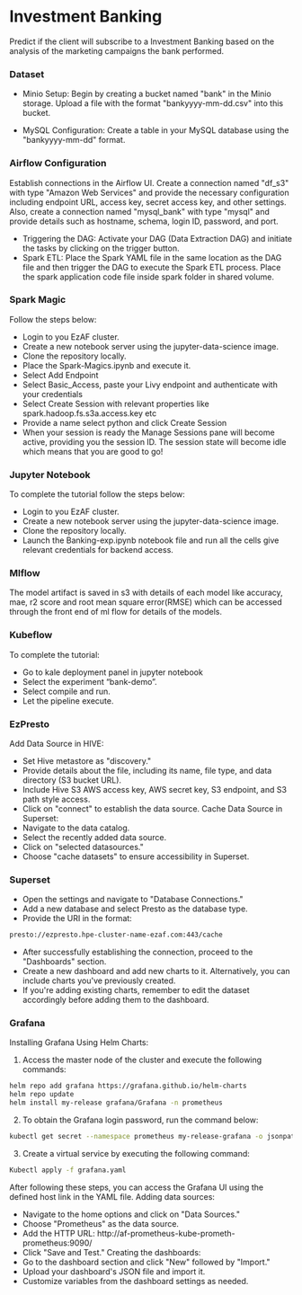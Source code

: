 # Investment Banking
Predict if the client will subscribe to a Investment Banking based on the analysis of the marketing campaigns the bank performed.

### Dataset
- Minio Setup: Begin by creating a bucket named "bank" in the Minio storage. Upload a file with the format "bankyyyy-mm-dd.csv" into this bucket.

- MySQL Configuration: Create a table in your MySQL database using the "bankyyyy-mm-dd" format.

### Airflow Configuration
Establish connections in the Airflow UI. Create a connection named "df_s3" with type "Amazon Web Services" and provide the necessary configuration including endpoint URL, access key, secret access key, and other settings. Also, create a connection named "mysql_bank" with type "mysql" and provide details such as hostname, schema, login ID, password, and port.
- Triggering the DAG: Activate your DAG (Data Extraction DAG) and initiate the tasks by clicking on the trigger button.
- Spark ETL: Place the Spark YAML file in the same location as the DAG file and then trigger the DAG to execute the Spark ETL process. Place the spark application code file inside spark folder in shared volume.

### Spark Magic
Follow the steps below:
- Login to you EzAF cluster.
- Create a new notebook server using the jupyter-data-science image.
- Clone the repository locally.
- Place the Spark-Magics.ipynb and execute it.
- Select Add Endpoint
- Select Basic_Access, paste your Livy endpoint and authenticate with your credentials
- Select Create Session with relevant properties like spark.hadoop.fs.s3a.access.key etc 
- Provide a name select python and click Create Session
- When your session is ready the Manage Sessions pane will become active, providing you the session ID. The session state will become idle which means that you are good to go!

### Jupyter Notebook
To complete the tutorial follow the steps below:
- Login to you EzAF cluster.
- Create a new notebook server using the jupyter-data-science image.
- Clone the repository locally.
- Launch the Banking-exp.ipynb notebook file and run all the cells give relevant credentials for backend access.

### Mlflow
The model artifact is saved in s3 with details of each model like accuracy, mae, r2 score and root mean square error(RMSE) which can be accessed through the front end of ml flow for details of the models.

### Kubeflow
To complete the tutorial:
- Go to kale deployment panel in jupyter notebook
- Select the experiment “bank-demo”.
- Select compile and run.
- Let the pipeline execute.

### EzPresto
Add Data Source in HIVE:
   - Set Hive metastore as "discovery."
   - Provide details about the file, including its name, file type, and data directory (S3 bucket URL).
   - Include Hive S3 AWS access key, AWS secret key, S3 endpoint, and S3 path style access.
   - Click on "connect" to establish the data source.
Cache Data Source in Superset:
   - Navigate to the data catalog.
   - Select the recently added data source.
   - Click on "selected datasources."
   - Choose "cache datasets" to ensure accessibility in Superset.
### Superset
- Open the settings and navigate to "Database Connections."
- Add a new database and select Presto as the database type.
- Provide the URI in the format: 
```bash 
presto://ezpresto.hpe-cluster-name-ezaf.com:443/cache
```
- After successfully establishing the connection, proceed to the "Dashboards" section.
- Create a new dashboard and add new charts to it. Alternatively, you can include charts you've previously created.
- If you're adding existing charts, remember to edit the dataset accordingly before adding them to the dashboard.

### Grafana
Installing Grafana Using Helm Charts:
1.	Access the master node of the cluster and execute the following commands:
```bash
helm repo add grafana https://grafana.github.io/helm-charts
helm repo update
helm install my-release grafana/Grafana -n prometheus
```
2.	To obtain the Grafana login password, run the command below: 
```bash 
kubectl get secret --namespace prometheus my-release-grafana -o jsonpath=”{.data.admin-password}” |base64 –decode; echo
```
3.	Create a virtual service by executing the following command:
```bash 
Kubectl apply -f grafana.yaml
```
After following these steps, you can access the Grafana UI using the defined host link in the YAML file.
Adding data sources:
- Navigate to the home options and click on "Data Sources."
- Choose "Prometheus" as the data source.
- Add the HTTP URL: http://af-prometheus-kube-prometh-prometheus:9090/
- Click "Save and Test."
Creating the dashboards:
- Go to the dashboard section and click "New" followed by "Import."
- Upload your dashboard's JSON file and import it.
- Customize variables from the dashboard settings as needed.

